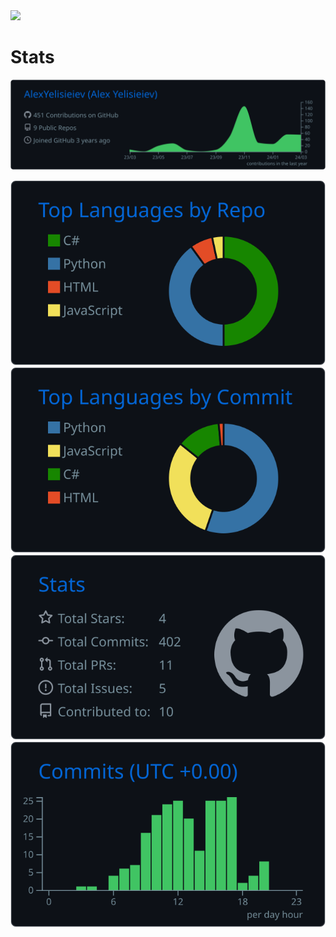 
<img src="https://github.com/AlexYelisieiev/AlexYelisieiev/assets/62658287/de186acc-9b2f-4b29-bba2-851046c53170">

# Stats

<img src="https://raw.githubusercontent.com/AlexYelisieiev/AlexYelisieiev/master/profile-summary-card-output/github_dark/0-profile-details.svg" width=684px>

![](https://raw.githubusercontent.com/AlexYelisieiev/AlexYelisieiev/master/profile-summary-card-output/github_dark/1-repos-per-language.svg) ![](https://raw.githubusercontent.com/AlexYelisieiev/AlexYelisieiev/master/profile-summary-card-output/github_dark/2-most-commit-language.svg)
![](https://raw.githubusercontent.com/AlexYelisieiev/AlexYelisieiev/master/profile-summary-card-output/github_dark/3-stats.svg) ![](https://raw.githubusercontent.com/AlexYelisieiev/AlexYelisieiev/master/profile-summary-card-output/github_dark/4-productive-time.svg)
